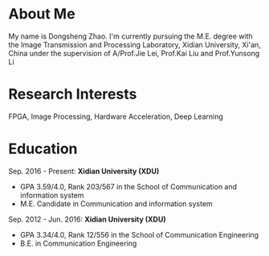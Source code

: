 # About Me
My name is Dongsheng Zhao. I'm currently pursuing the M.E. degree with the Image Transmission and Processing Laboratory, 
Xidian University, Xi'an, China under the supervision of A/Prof.Jie Lei, Prof.Kai Liu and Prof.Yunsong Li

# Research Interests
FPGA, Image Processing, Hardware Acceleration, Deep Learning

# Education
Sep. 2016 - Present: **Xidian University (XDU)**

* GPA 3.59/4.0, Rank 203/567 in the School of Communication and information system
* M.E. Candidate in Communication and information system 

Sep. 2012 - Jun. 2016: **Xidian University (XDU)**

* GPA 3.34/4.0, Rank 12/556 in the School of Communication Engineering
* B.E. in Communication Engineering
